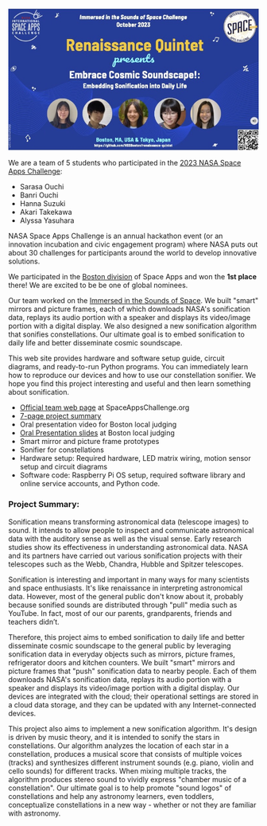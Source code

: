 <p align="center">
  <img src="images/logo.jpg" width="750" />
</p>

We are a team of 5 students who participated in the [2023 NASA Space Apps Challenge](https://2023.spaceappschallenge.org/):

- Sarasa Ouchi
- Banri Ouchi
- Hanna Suzuki
- Akari Takekawa
- Alyssa Yasuhara

NASA Space Apps Challenge is an annual hackathon event (or an innovation incubation and civic engagement program) where NASA puts out about 30 challenges for participants around the world to develop innovative solutions.

We participated in the [Boston division](http://spaceappsboston.org/) of Space Apps and won the **1st place** there! We are excited to be be one of global nominees.

Our team worked on the [Immersed in the Sounds of Space](https://www.spaceappschallenge.org/2023/challenges/immersed-in-the-sounds-of-space/). We built "smart" mirrors and picture frames, each of which downloads NASA's sonification data, replays its audio portion with a speaker and displays its video/image portion with a digital display. We also designed a new sonification algorithm that sonifies constellations. Our ultimate goal is to embed sonification to daily life and better disseminate cosmic soundscape. 

This web site provides hardware and software setup guide, circuit diagrams, and ready-to-run Python programs. You can immediately learn how to reproduce our devices and how to use our constellation sonifier. We hope you find this project interesting and useful and then learn something about sonification. 

- [Official team web page](https://www.spaceappschallenge.org/2023/find-a-team/tba-sonification/) at SpaceAppsChallenge.org
- [7-page project summary](https://docs.google.com/presentation/d/1awytJN010U5o6ZXexxGZbdyq2TkI2z6lOsYLfgzPcUU/edit?usp=sharing)
- Oral presentation video for Boston local judging
- [Oral Presentation slides](https://docs.google.com/presentation/d/1Maam6cC-NhNnfkUsv-rYOL-KNHO1_VBS-8JYwZ-wXmE/) at Boston local judging
- Smart mirror and picture frame prototypes 
- Sonifier for constellations 
- Hardware setup: Required hardware, LED matrix wiring, motion sensor setup and circuit diagrams
- Software code: Raspberry Pi OS setup, required software library and online service accounts, and Python code.
<!-- Press coverage-->

### Project Summary:

Sonification means transforming astronomical data (telescope images) to sound. It intends to allow people to inspect and communicate astronomical data with the auditory sense as well as the visual sense. Early research studies show its effectiveness in understanding astronomical data. NASA and its partners have carried out various sonification projects with their telescopes such as the Webb, Chandra, Hubble and Spitzer telescopes.

Sonification is interesting and important in many ways for many scientists and space enthusiasts. It's like renaissance in interpreting astronomical data. However, most of the general public don't know about it, probably because sonified sounds are distributed through "pull" media such as YouTube. In fact, most of our our parents, grandparents, friends and teachers didn’t.

Therefore, this project aims to embed sonification to daily life and better disseminate cosmic soundscape to the general public by leveraging sonification data in everyday objects such as mirrors, picture frames, refrigerator doors and kitchen counters. We built "smart" mirrors and picture frames that "push" sonification data to nearby people. Each of them downloads NASA's sonification data, replays its audio portion with a speaker and displays its video/image portion with a digital display.  Our devices are integrated with the cloud; their operational settings are stored in a cloud data storage, and they can be updated with any Internet-connected devices. 

This project also aims to implement a new sonification algorithm. It's design is driven by music theory, and it is intended to sonify the stars in constellations. Our algorithm analyzes the location of each star in a constellation, produces a musical score that consists of multiple voices (tracks) and synthesizes different instrument sounds (e.g. piano, violin and cello sounds) for different tracks. When mixing multiple tracks, the algorithm produces stereo sound to vividly express "chamber music of a constellation". Our ultimate goal is to help promote "sound logos" of constellations and help any astronomy learners, even toddlers, conceptualize constellations in a new way - whether or not they are familiar with astronomy.

